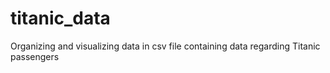 # titanic_data
Organizing and visualizing data in csv file containing data regarding Titanic passengers
